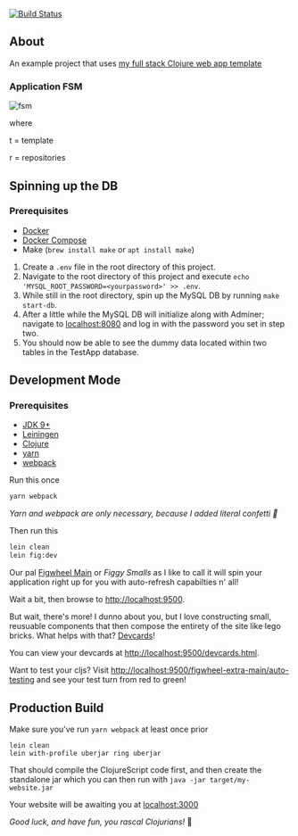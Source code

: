 [![Build Status](https://travis-ci.org/sansarip/gh-repo-list.svg?branch=master)](https://travis-ci.org/sansarip/gh-repo-list)

## About

An example project that uses [my full stack Clojure web app template](https://github.com/sansarip/yet-another-clojure-web-app-template)

### Application FSM

![fsm](https://i.gyazo.com/679f1dd597117a45094ee342765f3386.png)

where

t = template

r = repositories

## Spinning up the DB

### Prerequisites
* [Docker](https://www.docker.com/get-started)
* [Docker Compose](https://docs.docker.com/compose/gettingstarted/)
* Make (`brew install make` or `apt install make`)


1. Create a `.env` file in the root directory of this project.
2. Navigate to the root directory of this project and execute `echo 'MYSQL_ROOT_PASSWORD=<yourpassword>' >> .env`.
3. While still in the root directory, spin up the MySQL DB by running `make start-db`.
4. After a little while the MySQL DB will initialize along with Adminer; navigate to [localhost:8080](localhost:8080) and log in with the password you set in step two.
5. You should now be able to see the dummy data located within two tables in the TestApp database.

## Development Mode

### Prerequisites
* [JDK 9+](https://www.oracle.com/technetwork/java/javase/downloads/index.html)
* [Leiningen](https://leiningen.org/)
* [Clojure](https://clojure.org/guides/getting_started)
* [yarn](https://yarnpkg.com/lang/en/docs/install/#mac-stable)
* [webpack](https://yarnpkg.com/lang/en/docs/install/#mac-stable)

Run this once
```bash
yarn webpack
```

_Yarn and webpack are only necessary, because I added literal confetti :tada:_

Then run this
```bash
lein clean
lein fig:dev
```

Our pal [Figwheel Main](https://figwheel.org/) or *Figgy Smalls* as I like to call it will spin your application right up for you with auto-refresh capabilties n' all!

Wait a bit, then browse to [http://localhost:9500](http://localhost:9500).

But wait, there's more! I dunno about you, but I love constructing small, reusuable components that then compose the entirety of the site like lego bricks. What helps with that? [Devcards](https://github.com/bhauman/devcards)!

You can view your devcards at [http://localhost:9500/devcards.html](http://localhost:9500/devcards.html).

Want to test your cljs? Visit [http://localhost:9500/figwheel-extra-main/auto-testing](http://localhost:9500/figwheel-extra-main/auto-testing) and see your test turn from red to green!

## Production Build

Make sure you've run `yarn webpack` at least once prior

```
lein clean
lein with-profile uberjar ring uberjar
```

That should compile the ClojureScript code first, and then create the standalone jar which you can then run with `java -jar target/my-website.jar`

Your website will be awaiting you at [localhost:3000](localhost:3000)

*Good luck, and have fun, you rascal Clojurians!* :beers:
